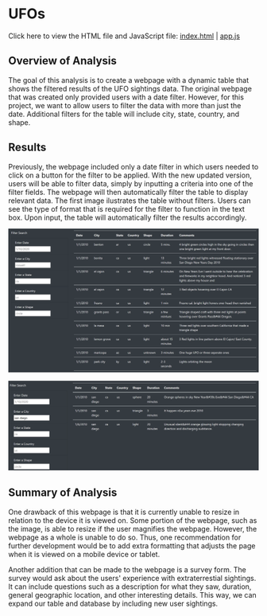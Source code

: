 # UFOs
Click here to view the HTML file and JavaScript file: [index.html](https://github.com/Oysterrr/UFOs/blob/main/index.html) | [app.js](https://github.com/Oysterrr/UFOs/blob/main/static/js/app.js)

## Overview of Analysis
The goal of this analysis is to create a webpage with a dynamic table that shows the filtered results of the UFO sightings data. The original webpage that was created only provided users with a date filter. However, for this project, we want to allow users to filter the data with more than just the date. Additional filters for the table will include city, state, country, and shape.

## Results
Previously, the webpage included only a date filter in which users needed to click on a button for the filter to be applied. With the new updated version, users will be able to filter data, simply by inputting a criteria into one of the filter fields. The webpage will then automatically filter the table to display relevant data. The first image ilustrates the table without filters. Users can see the type of format that is required for the filter to function in the text box. Upon input, the table will automatically filter the results accordingly.

![unfiltered_table](https://github.com/Oysterrr/UFOs/blob/main/resources/unfiltered_table.PNG)

![filtered_table](https://github.com/Oysterrr/UFOs/blob/main/resources/filtered_table.PNG)

## Summary of Analysis
One drawback of this webpage is that it is currently unable to resize in relation to the device it is viewed on. Some portion of the webpage, such as the image, is able to resize if the user magnifies the webpage. However, the webpage as a whole is unable to do so. Thus, one recommendation for further development would be to add extra formatting that adjusts the page when it is viewed on a mobile device or tablet. 

Another addition that can be made to the webpage is a survey form. The survey would ask about the users' experience with extraterrestial sightings. It can include questions such as a description for what they saw, duration, general geographic location, and other interesting details. This way, we can expand our table and database by including new user sightings. 
